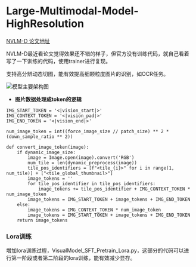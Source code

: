 # Large-Multimodal-Model-HighResolution

[NVLM-D 论文地址](https://arxiv.org/abs/2409.11402)

NVLM-D最近看论文觉得效果还不错的样子，但官方没有训练代码，就自己看着写了一下训练的代码，使用trainer进行复现。

支持高分辨动态切图，能有效提高细颗粒度图片的识别，如OCR任务。

![模型主要架构图](https://github.com/X-jun-0130/NVLM-D_Code-Reproduction/blob/main/VisualModel/NVLM-D.png)



- **图片数据处理成token的逻辑**
```
IMG_START_TOKEN = '<|vision_start|>'
IMG_CONTEXT_TOKEN = '<|vision_pad|>'
IMG_END_TOKEN = '<|vision_end|>'

num_image_token = int((force_image_size // patch_size) ** 2 * (down_sample_ratio ** 2))

def convert_image_token(image):
    if dynamic_image_size:
        image = Image.open(image).convert('RGB')
        num_tile = len(dynamic_preprocess(image))
        tile_pos_identifiers = [f"<tile_{i}>" for i in range(1, num_tile)] + ["<tile_global_thumbnail>"]
        image_tokens = ''
        for tile_pos_identifier in tile_pos_identifiers:
            image_tokens += tile_pos_identifier + IMG_CONTEXT_TOKEN * num_image_token
        image_tokens = IMG_START_TOKEN + image_tokens + IMG_END_TOKEN
    else:
        image_tokens = IMG_CONTEXT_TOKEN * num_image_token
        image_tokens = IMG_START_TOKEN + image_tokens + IMG_END_TOKEN
    return image_tokens
```

### Lora训练

增加lora训练过程，VisualModel_SFT_Pretrain_Lora.py，这部分的代码可以进行第一阶段或者第二阶段的lora训练，能有效减少显存。
